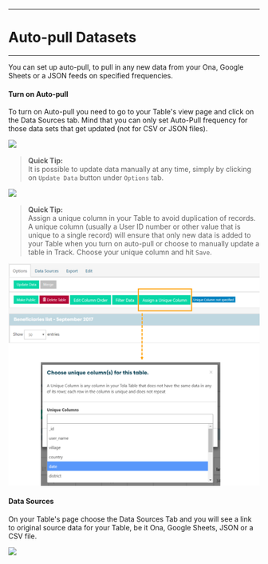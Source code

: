 ****
# Auto-pull Datasets
---
You can set up auto-pull, to pull in any new data from your Ona, Google Sheets or a JSON feeds on specified frequencies.
#### **Turn on Auto-pull**

To turn on Auto-pull you need to go to your Table's view page and click on the Data Sources tab. Mind that you can only set Auto-Pull frequency for those data sets that get updated (not for CSV or JSON files).

![](/assets_en/auto-pull.png)

> **Quick Tip:**   
> It is possible to update data manually at any time, simply by clicking on `Update Data` button under `Options` tab. 

![](/assets_en/update_data.PNG)

> **Quick Tip:**   
> Assign a unique column in your Table to avoid duplication of records. A unique column (usually a User ID number or other value that is unique to a single record) will ensure that only new data is added to your Table when you turn on auto-pull or choose to manually update a table in Track. Choose your unique column and hit `Save`. 

![](/assets/unique2.PNG)
#### **Data Sources**

On your Table's page choose the Data Sources Tab and you will see a link to original source data for your Table, be it Ona, Google Sheets, JSON or a CSV file.  

![](/assets_en/data_source.PNG)
